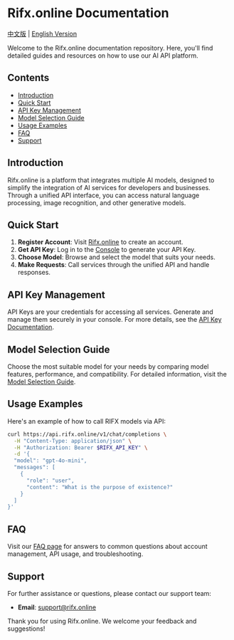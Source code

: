 # Rifx.online Documentation

[中文版](README_zh.md) | [English Version](README.md)

Welcome to the Rifx.online documentation repository. Here, you'll find detailed guides and resources on how to use our AI API platform.

## Contents

- [Introduction](#introduction)
- [Quick Start](#quick-start)
- [API Key Management](#api-key-management)
- [Model Selection Guide](#model-selection-guide)
- [Usage Examples](#usage-examples)
- [FAQ](#faq)
- [Support](#support)

## Introduction

Rifx.online is a platform that integrates multiple AI models, designed to simplify the integration of AI services for developers and businesses. Through a unified API interface, you can access natural language processing, image recognition, and other generative models.

## Quick Start

1. **Register Account**: Visit [Rifx.online](https://rifx.online) to create an account.
2. **Get API Key**: Log in to the [Console](https://user.rifx.online/zh/dashboard/keys) to generate your API Key.
3. **Choose Model**: Browse and select the model that suits your needs.
4. **Make Requests**: Call services through the unified API and handle responses.

## API Key Management

API Keys are your credentials for accessing all services. Generate and manage them securely in your console. For more details, see the [API Key Documentation](https://docs.rifx.online/guides/api-keys/).

## Model Selection Guide

Choose the most suitable model for your needs by comparing model features, performance, and compatibility. For detailed information, visit the [Model Selection Guide](https://docs.rifx.online/guides/models/).

## Usage Examples

Here's an example of how to call RIFX models via API:

```bash
curl https://api.rifx.online/v1/chat/completions \
  -H "Content-Type: application/json" \
  -H "Authorization: Bearer $RIFX_API_KEY" \
  -d '{
  "model": "gpt-4o-mini",
  "messages": [
    {
      "role": "user",
      "content": "What is the purpose of existence?"
    }
  ]
}'
```

## FAQ

Visit our [FAQ page](https://docs.rifx.online/) for answers to common questions about account management, API usage, and troubleshooting.

## Support

For further assistance or questions, please contact our support team:
- **Email**: support@rifx.online


Thank you for using Rifx.online. We welcome your feedback and suggestions!
